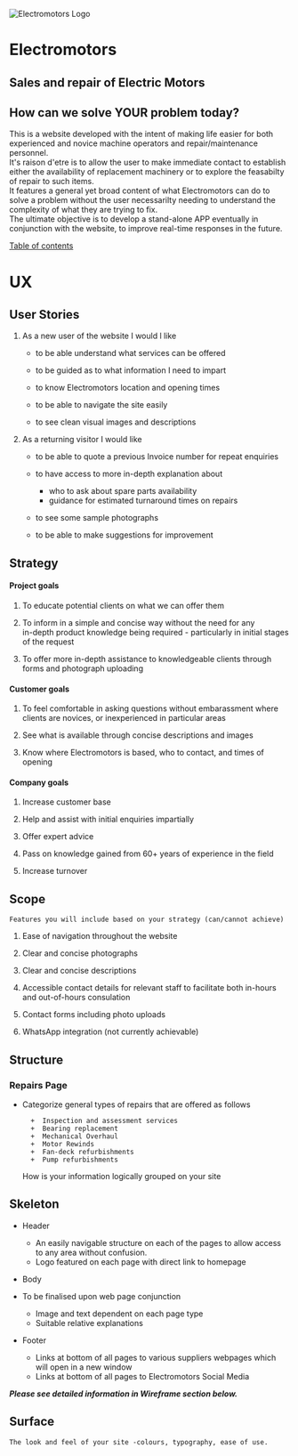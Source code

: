 ![Electromotors Logo](http://electromotors.ie/wp-content/uploads/2013/11/Elec_logo_new_4-e1429715922914.jpg)

# Electromotors  
## Sales and repair of Electric Motors
## How can we solve YOUR problem today?

 This is a website developed with the intent of making life easier for both experienced and novice machine operators and repair/maintenance personnel.   
 It's raison d'etre is to allow the user to make immediate contact to establish either the availability of replacement machinery or to explore the feasabilty of repair to such items.    
 It features a general yet broad content of what Electromotors can do to solve a problem without the user necessarilty needing to understand the complexity of what they are trying to fix.  
 The ultimate objective is to develop a stand-alone APP eventually in conjunction with the website, to improve real-time responses in the future.

[Table of contents](https://github.com/zonkolooney/electromotors_ms1#electromotors)


# UX

## User Stories
1. As a new user of the website I would l like
   + to be able understand what services can be offered
   
   + to be guided as to what information I need to impart
   + to know Electromotors location and opening times
   + to be able to navigate the site easily
   + to see clean visual images and descriptions 
   

2. As a returning visitor I would like
   + to be able to quote a previous Invoice number for repeat enquiries
   + to have access to more in-depth explanation about
     + who to ask about spare parts availability 
     + guidance for estimated turnaround times on repairs
    
    + to see some sample photographs
    + to be able to make suggestions for improvement

## Strategy

#### Project goals
1. To educate potential clients on what we can offer them 

2. To inform in a simple and concise way without the need for any  
in-depth product knowledge being required - particularly in initial stages of the request
3. To offer more in-depth assistance to knowledgeable clients through forms and photograph uploading


#### Customer goals
1. To feel comfortable in asking questions without embarassment where clients are novices, or inexperienced in particular areas

2. See what is available through concise descriptions and images
3. Know where Electromotors is based, who to contact, and times of opening


#### Company goals
1. Increase customer base

2. Help and assist with initial enquiries impartially
3. Offer expert advice
4. Pass on knowledge gained from 60+ years of experience in the field
5. Increase turnover  


## Scope 
    Features you will include based on your strategy (can/cannot achieve)
1. Ease of navigation throughout the website

2. Clear and concise photographs
3. Clear and concise descriptions
4. Accessible contact details for relevant staff to facilitate both in-hours and out-of-hours consulation
5. Contact forms including photo uploads
6. WhatsApp integration (not currently achievable)

## Structure
### Repairs Page
+ Categorize general types of repairs that are offered as follows

        +  Inspection and assessment services
        +  Bearing replacement
        +  Mechanical Overhaul
        +  Motor Rewinds
        +  Fan-deck refurbishments
        +  Pump refurbishments 
    How is your information logically grouped on your site
## Skeleton 
+    Header
        + An easily navigable structure on each of the pages to allow access to any area without confusion.
        + Logo featured on each page with direct link to homepage

+ Body 
+ To be finalised upon web page conjunction
     + Image and text dependent on each page type
     + Suitable relative explanations


+ Footer    
    + Links at bottom of all pages to various suppliers webpages which will open in a new window
    + Links at bottom of all pages to Electromotors Social Media 

**_Please see detailed information in Wireframe section below._**




## Surface 
    The look and feel of your site -colours, typography, ease of use.





 






